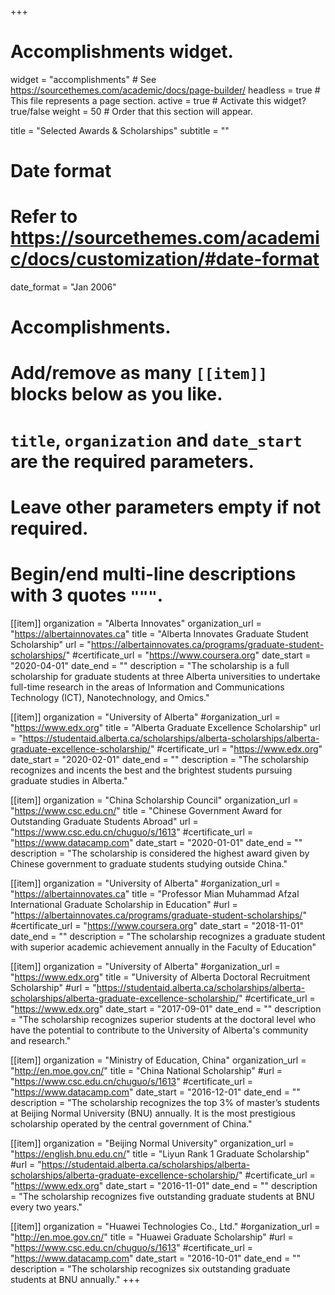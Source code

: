 +++
# Accomplishments widget.
widget = "accomplishments"  # See https://sourcethemes.com/academic/docs/page-builder/
headless = true  # This file represents a page section.
active = true  # Activate this widget? true/false
weight = 50  # Order that this section will appear.

title = "Selected Awards & Scholarships"
subtitle = ""

# Date format
#   Refer to https://sourcethemes.com/academic/docs/customization/#date-format
date_format = "Jan 2006"

# Accomplishments.
#   Add/remove as many `[[item]]` blocks below as you like.
#   `title`, `organization` and `date_start` are the required parameters.
#   Leave other parameters empty if not required.
#   Begin/end multi-line descriptions with 3 quotes `"""`.

[[item]]
  organization = "Alberta Innovates"
  organization_url = "https://albertainnovates.ca"
  title = "Alberta Innovates Graduate Student Scholarship"
  url = "https://albertainnovates.ca/programs/graduate-student-scholarships/"
  #certificate_url = "https://www.coursera.org"
  date_start = "2020-04-01"
  date_end = ""
  description = "The scholarship is a full scholarship for graduate students at three Alberta universities to undertake full-time research in the areas of Information and Communications Technology (ICT), Nanotechnology, and Omics."

[[item]]
  organization = "University of Alberta"
  #organization_url = "https://www.edx.org"
  title = "Alberta Graduate Excellence Scholarship"
  url = "https://studentaid.alberta.ca/scholarships/alberta-scholarships/alberta-graduate-excellence-scholarship/"
  #certificate_url = "https://www.edx.org"
  date_start = "2020-02-01"
  date_end = ""
  description = "The scholarship recognizes and incents the best and the brightest students pursuing graduate studies in Alberta."
  
[[item]]
  organization = "China Scholarship Council"
  organization_url = "https://www.csc.edu.cn/"
  title = "Chinese Government Award for Outstanding Graduate Students Abroad"
  url = "https://www.csc.edu.cn/chuguo/s/1613"
  #certificate_url = "https://www.datacamp.com"
  date_start = "2020-01-01"
  date_end = ""
  description = "The scholarship is considered the highest award given by Chinese government to graduate students studying outside China."





[[item]]
  organization = "University of Alberta"
  #organization_url = "https://albertainnovates.ca"
  title = "Professor Mian Muhammad Afzal International Graduate Scholarship in Education"
  #url = "https://albertainnovates.ca/programs/graduate-student-scholarships/"
  #certificate_url = "https://www.coursera.org"
  date_start = "2018-11-01"
  date_end = ""
  description = "The scholarship recognizes a graduate student with superior academic achievement annually in the Faculty of Education"

[[item]]
  organization = "University of Alberta"
  #organization_url = "https://www.edx.org"
  title = "University of Alberta Doctoral Recruitment Scholarship"
  #url = "https://studentaid.alberta.ca/scholarships/alberta-scholarships/alberta-graduate-excellence-scholarship/"
  #certificate_url = "https://www.edx.org"
  date_start = "2017-09-01"
  date_end = ""
  description = "The scholarship recognizes superior students at the doctoral level who have the potential to contribute to the University of Alberta's community and research."
  
[[item]]
  organization = "Ministry of Education, China"
  organization_url = "http://en.moe.gov.cn/"
  title = "China National Scholarship"
  #url = "https://www.csc.edu.cn/chuguo/s/1613"
  #certificate_url = "https://www.datacamp.com"
  date_start = "2016-12-01"
  date_end = ""
  description = "The scholarship recognizes the top 3% of master’s students at Beijing Normal University (BNU) annually. It is the most prestigious scholarship operated by the central government of China."
  
  
[[item]]
  organization = "Beijing Normal University"
  organization_url = "https://english.bnu.edu.cn/"
  title = "Liyun Rank 1 Graduate Scholarship"
  #url = "https://studentaid.alberta.ca/scholarships/alberta-scholarships/alberta-graduate-excellence-scholarship/"
  #certificate_url = "https://www.edx.org"
  date_start = "2016-11-01"
  date_end = ""
  description = "The scholarship recognizes five outstanding graduate students at BNU every two years."
  
[[item]]
  organization = "Huawei Technologies Co., Ltd."
  #organization_url = "http://en.moe.gov.cn/"
  title = "Huawei Graduate Scholarship"
  #url = "https://www.csc.edu.cn/chuguo/s/1613"
  #certificate_url = "https://www.datacamp.com"
  date_start = "2016-10-01"
  date_end = ""
  description = "The scholarship recognizes six outstanding graduate students at BNU annually."
+++
